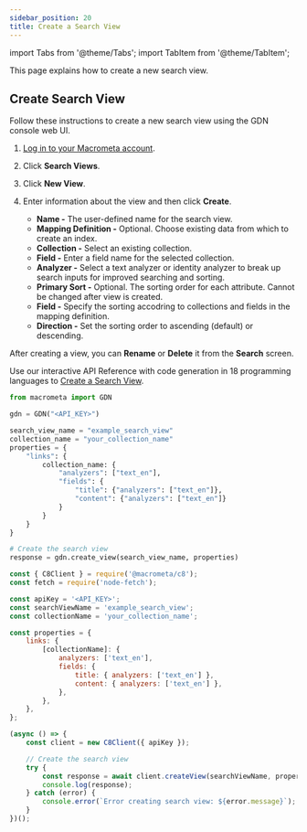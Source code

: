 ```yaml
---
sidebar_position: 20
title: Create a Search View
---
```


import Tabs from '@theme/Tabs';
import TabItem from '@theme/TabItem';

This page explains how to create a new search view.

## Create Search View

<Tabs groupId="operating-systems">
<TabItem value="console" label="Web Console">

Follow these instructions to create a new search view using the GDN console web UI.

1. [Log in to your Macrometa account](https://auth-play.macrometa.io/).
1. Click **Search Views**.
1. Click **New View**.
1. Enter information about the view and then click **Create**.

   - **Name -** The user-defined name for the search view.
   - **Mapping Definition -** Optional. Choose existing data from which to create an index.
    - **Collection -** Select an existing collection.
    - **Field -** Enter a field name for the selected collection.
    - **Analyzer -** Select a text analyzer or identity analyzer to break up search inputs for improved searching and sorting.
   - **Primary Sort -** Optional. The sorting order for each attribute. Cannot be changed after view is created.
    - **Field -** Specify the sorting accodring to collections and fields in the mapping definition.
    - **Direction -** Set the sorting order to ascending (default) or descending.

After creating a view, you can **Rename** or **Delete** it from the **Search** screen.


</TabItem>
<TabItem value="api" label="REST API">

Use our interactive API Reference with code generation in 18 programming languages to [Create a Search View](https://www.macrometa.com/docs/api#/operations/createView).


</TabItem>
<TabItem value="cli" label="CLI">




</TabItem>
<TabItem value="py" label="Python SDK">

```py
from macrometa import GDN

gdn = GDN("<API_KEY>")

search_view_name = "example_search_view"
collection_name = "your_collection_name"
properties = {
    "links": {
        collection_name: {
            "analyzers": ["text_en"],
            "fields": {
                "title": {"analyzers": ["text_en"]},
                "content": {"analyzers": ["text_en"]}
            }
        }
    }
}

# Create the search view
response = gdn.create_view(search_view_name, properties)
```

</TabItem>
<TabItem value="js" label="JavaScript SDK">

```js
const { C8Client } = require('@macrometa/c8');
const fetch = require('node-fetch');

const apiKey = '<API_KEY>';
const searchViewName = 'example_search_view';
const collectionName = 'your_collection_name';

const properties = {
    links: {
        [collectionName]: {
            analyzers: ['text_en'],
            fields: {
                title: { analyzers: ['text_en'] },
                content: { analyzers: ['text_en'] },
            },
        },
    },
};

(async () => {
    const client = new C8Client({ apiKey });

    // Create the search view
    try {
        const response = await client.createView(searchViewName, properties);
        console.log(response);
    } catch (error) {
        console.error(`Error creating search view: ${error.message}`);
    }
})();

```

</TabItem>
</Tabs>